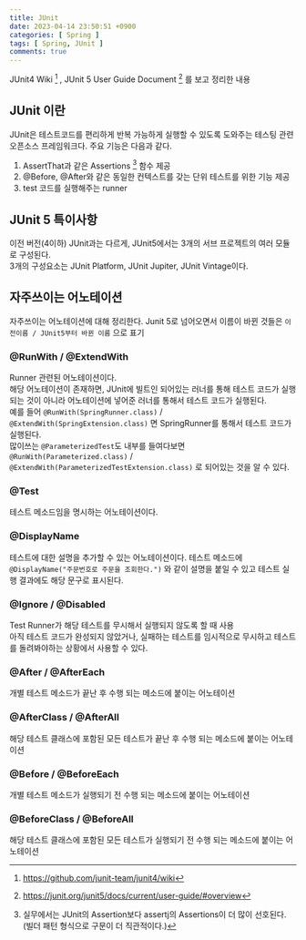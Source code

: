 ```yaml
---
title: JUnit
date: 2023-04-14 23:50:51 +0900
categories: [ Spring ]
tags: [ Spring, JUnit ]
comments: true
---
```

JUnit4 Wiki [^junit4-wiki]  , JUnit 5 User Guide Document [^junit5-user-guide] 를 보고 정리한 내용 

## JUnit 이란
JUnit은 테스트코드를 편리하게 반복 가능하게 실행할 수 있도록 도와주는 테스팅 관련 오픈소스 프레임워크다.
주요 기능은 다음과 같다.
1. AssertThat과 같은 Assertions [^assertions] 함수 제공
2. @Before, @After와 같은 동일한 컨텍스트를 갖는 단위 테스트를 위한 기능 제공
3. test 코드를 실행해주는 runner

## JUnit 5 특이사항
이전 버전(4이하) JUnit과는 다르게, JUnit5에서는 3개의 서브 프로젝트의 여러 모듈로 구성된다.  
3개의 구성요소는 JUnit Platform, JUnit Jupiter, JUnit Vintage이다.

## 자주쓰이는 어노테이션

자주쓰이는 어노테이션에 대해 정리한다.
Junit 5로 넘어오면서 이름이 바뀐 것들은 `이전이름 / JUnit5부터 바뀐 이름` 으로 표기 

### @RunWith / @ExtendWith
Runner 관련된 어노테이션이다.  
해당 어노테이션이 존재하면, JUnit에 빌트인 되어있는 러너를 통해 테스트 코드가 실행되는 것이 아니라 어노테이션에 넣어준 러너를 통해서 테스트 코드가 실행된다.  
예를 들어 `@RunWith(SpringRunner.class)` / `@ExtendWith(SpringExtension.class)` 면 SpringRunner를 통해서 테스트 코드가 실행된다.   
많이쓰는 `@ParameterizedTest`도 내부를 들여다보면 `@RunWith(Parameterized.class)` / `@ExtendWith(ParameterizedTestExtension.class)` 로 되어있는 것을 알 수 있다.

### @Test
테스트 메소드임을 명시하는 어노테이션이다.

### @DisplayName
테스트에 대한 설명을 추가할 수 있는 어노테이션이다.
테스트 메소드에 `@DisplayName("주문번호로 주문을 조회한다.")` 와 같이 설명을 붙일 수 있고 테스트 실행 결과에도 해당 문구로 표시된다.

### @Ignore / @Disabled
Test Runner가 해당 테스트를 무시해서 실행되지 않도록 할 때 사용  
아직 테스트 코드가 완성되지 않았거나, 실패하는 테스트를 임시적으로 무시하고 테스트를 돌려봐야하는 상황에서 사용할 수 있다.

### @After / @AfterEach
개별 테스트 메소드가 끝난 후 수행 되는 메소드에 붙이는 어노테이션
### @AfterClass / @AfterAll
해당 테스트 클래스에 포함된 모든 테스트가 끝난 후 수행 되는 메소드에 붙이는 어노테이션

### @Before / @BeforeEach
개별 테스트 메소드가 실행되기 전 수행 되는 메소드에 붙이는 어노테이션
### @BeforeClass / @BeforeAll 
해당 테스트 클래스에 포함된 모든 테스트가 실행되기 전 수행 되는 메소드에 붙이는 어노테이션


[^junit4-wiki]: <https://github.com/junit-team/junit4/wiki>
[^junit5-user-guide]: <https://junit.org/junit5/docs/current/user-guide/#overview>
[^assertions]: 실무에서는 JUnit의 Assertion보다 assertj의 Assertions이 더 많이 선호된다. (빌더 패턴 형식으로 구문이 더 직관적이다.) 